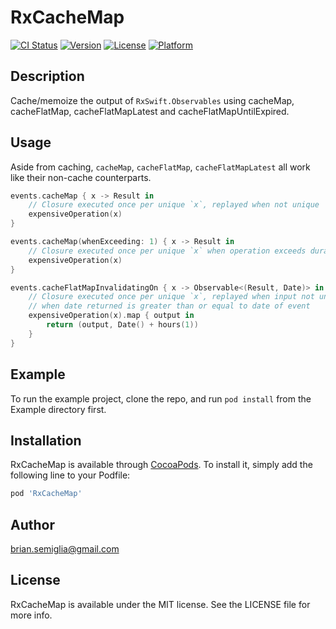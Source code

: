 # RxCacheMap

[![CI Status](https://img.shields.io/travis/brian.semiglia@gmail.com/RxCacheMap.svg?style=flat)](https://travis-ci.org/brian.semiglia@gmail.com/RxCacheMap)
[![Version](https://img.shields.io/cocoapods/v/RxCacheMap.svg?style=flat)](https://cocoapods.org/pods/RxCacheMap)
[![License](https://img.shields.io/cocoapods/l/RxCacheMap.svg?style=flat)](https://cocoapods.org/pods/RxCacheMap)
[![Platform](https://img.shields.io/cocoapods/p/RxCacheMap.svg?style=flat)](https://cocoapods.org/pods/RxCacheMap)

## Description

Cache/memoize the output of `RxSwift.Observables` using cacheMap, cacheFlatMap, cacheFlatMapLatest and cacheFlatMapUntilExpired.

## Usage

Aside from caching, `cacheMap`, `cacheFlatMap`, `cacheFlatMapLatest` all work like their non-cache counterparts.

```swift
events.cacheMap { x -> Result in
    // Closure executed once per unique `x`, replayed when not unique
    expensiveOperation(x)
}

events.cacheMap(whenExceeding: 1) { x -> Result in
    // Closure executed once per unique `x` when operation exceeds duration, replayed when not unique
    expensiveOperation(x)
}

events.cacheFlatMapInvalidatingOn { x -> Observable<(Result, Date)> in
    // Closure executed once per unique `x`, replayed when input not unique, cache invalidated 
    // when date returned is greater than or equal to date of event
    expensiveOperation(x).map { output in 
        return (output, Date() + hours(1))
    }
}
```

## Example

To run the example project, clone the repo, and run `pod install` from the Example directory first.

## Installation

RxCacheMap is available through [CocoaPods](https://cocoapods.org). To install
it, simply add the following line to your Podfile:

```ruby
pod 'RxCacheMap'
```

## Author

brian.semiglia@gmail.com

## License

RxCacheMap is available under the MIT license. See the LICENSE file for more info.
